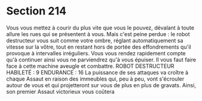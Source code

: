 # Section 214

Vous vous mettez à courir du plus vite que vous le pouvez, 
dévalant à toute allure les rues qui se présentent à vous. Mais 
c'est peine perdue : le robot destructeur vous suit comme votre 
ombre, réglant automatiquement sa vitesse sur la vôtre, tout en 
restant hors de portée des effondrements qu'il provoque à 
intervalles irréguliers. Vous vous rendez rapidement compte qu'à 
continuer ainsi vous ne parviendrez qu'à vous épuiser. Il vous 
faut faire face à cette machine aveugle et combattre. 
ROBOT DESTRUCTEUR HABILETÉ : 9 ENDURANCE : 16 
La puissance de ses attaques va croître à chaque Assaut en raison 
des immeubles qui, peu à peu, vont s'écrouler autour de vous et 
qui projetteront sur vous de plus en plus de gravats. Ainsi, son 
premier 
Assaut 
victorieux 
vous 
coûtera